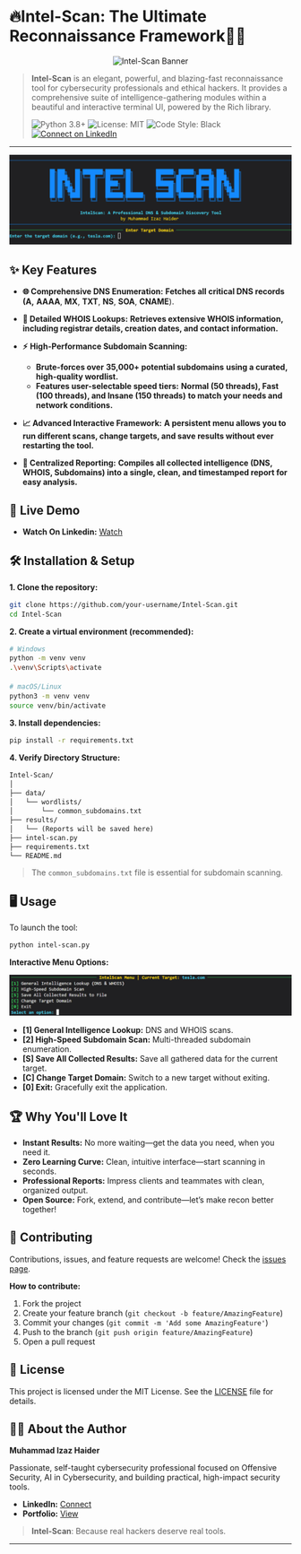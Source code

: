 # 🔥Intel-Scan: The Ultimate Reconnaissance Framework🕵️‍♂️

<p align="center">
  <img src="assets/intelscan.gif" alt="Intel-Scan Banner" />
</p>

> **Intel-Scan** is an elegant, powerful, and blazing-fast reconnaissance tool for cybersecurity professionals and ethical hackers. It provides a comprehensive suite of intelligence-gathering modules within a beautiful and interactive terminal UI, powered by the Rich library.
>
> ![Python 3.8+](https://img.shields.io/badge/Python-3.8+-blue.svg)
> ![License: MIT](https://img.shields.io/badge/License-MIT-yellow.svg)
> ![Code Style: Black](https://img.shields.io/badge/code%20style-black-000000.svg)
> [![Connect on LinkedIn](https://img.shields.io/badge/Connect-LinkedIn-blue?style=flat&logo=linkedin)](https://www.linkedin.com/in/muhammad-izaz-haider-091639314/)

---

![Intel-Scan Banner](assets/banner.png)

## ✨ Key Features

* **🌐 Comprehensive DNS Enumeration:** **Fetches all critical DNS records (**A**,** **AAAA**, **MX**, **TXT**, **NS**, **SOA**, **CNAME**).
* **👤 Detailed WHOIS Lookups:** **Retrieves extensive WHOIS information, including registrar details, creation dates, and contact information.**
* **⚡** **High-Performance Subdomain Scanning:**

  * **Brute-forces over** **35,000+ potential subdomains** **using a curated, high-quality wordlist.**
  * **Features user-selectable speed tiers:** **Normal (50 threads), Fast (100 threads), and Insane (150 threads)** **to match your needs and network conditions.**
* **📈 Advanced Interactive Framework:** **A persistent menu allows you to run different scans, change targets, and save results without ever restarting the tool.**
* **💾 Centralized Reporting:** **Compiles all collected intelligence (DNS, WHOIS, Subdomains) into a single, clean, and timestamped report for easy analysis.**

## 🚀 Live Demo

- **Watch On Linkedin:**        [Watch](https://www.linkedin.com/posts/muhammad-izaz-haider-091639314_alhamdulillah-built-%F0%9D%97%9C%F0%9D%97%BB%F0%9D%98%81%F0%9D%97%B2%F0%9D%97%B9-%F0%9D%97%A6%F0%9D%97%B0%F0%9D%97%AE%F0%9D%97%BB-activity-7354369778259550208-SZ8X?utm_source=share&utm_medium=member_desktop&rcm=ACoAAE_T-C0BSzkVPAgz4Tm4DP5NBcgGPmL8Jhw)

## 🛠️ Installation & Setup

**1. Clone the repository:**

```bash
git clone https://github.com/your-username/Intel-Scan.git
cd Intel-Scan
```

**2. Create a virtual environment (recommended):**

```bash
# Windows
python -m venv venv
.\venv\Scripts\activate

# macOS/Linux
python3 -m venv venv
source venv/bin/activate
```

**3. Install dependencies:**

```bash
pip install -r requirements.txt
```

**4. Verify Directory Structure:**

```
Intel-Scan/
│
├── data/
│   └── wordlists/
│       └── common_subdomains.txt
├── results/
│   └── (Reports will be saved here)
├── intel-scan.py
├── requirements.txt
└── README.md
```

> The `common_subdomains.txt` file is essential for subdomain scanning.

## 🖥️ Usage

To launch the tool:

```bash
python intel-scan.py
```

**Interactive Menu Options:**

![Intel-Scan Menu](assets/menu.png)

- **[1] General Intelligence Lookup:** DNS and WHOIS scans.
- **[2] High-Speed Subdomain Scan:** Multi-threaded subdomain enumeration.
- **[S] Save All Collected Results:** Save all gathered data for the current target.
- **[C] Change Target Domain:** Switch to a new target without exiting.
- **[0] Exit:** Gracefully exit the application.

## 🏆 Why You'll Love It

- **Instant Results:** No more waiting—get the data you need, when you need it.
- **Zero Learning Curve:** Clean, intuitive interface—start scanning in seconds.
- **Professional Reports:** Impress clients and teammates with clean, organized output.
- **Open Source:** Fork, extend, and contribute—let’s make recon better together!

## 🤝 Contributing

Contributions, issues, and feature requests are welcome!
Check the [issues page](https://github.com/your-username/Intel-Scan/issues).

**How to contribute:**

1. Fork the project
2. Create your feature branch (`git checkout -b feature/AmazingFeature`)
3. Commit your changes (`git commit -m 'Add some AmazingFeature'`)
4. Push to the branch (`git push origin feature/AmazingFeature`)
5. Open a pull request

## 📄 License

This project is licensed under the MIT License. See the [LICENSE](LICENSE) file for details.

## 👨‍💻 About the Author

**Muhammad Izaz Haider**

Passionate, self-taught cybersecurity professional focused on Offensive Security, AI in Cybersecurity, and building practical, high-impact security tools.

- **LinkedIn:**        [Connect](https://www.linkedin.com/in/muhammad-izaz-haider-091639314/)
- **Portfolio:**        [View](https://mizazhaider-ceh.github.io/My-Portfolio/)

> **Intel-Scan**: Because real hackers deserve real tools.

---
